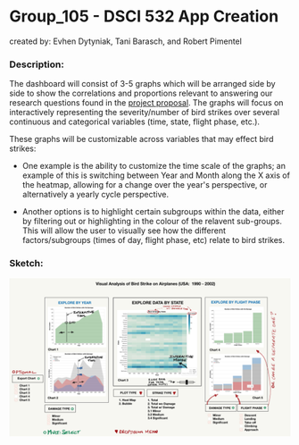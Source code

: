 # Group_105 - DSCI 532 App Creation  

created by: Evhen Dytyniak, Tani Barasch, and Robert Pimentel  
  
### Description:  
  
The dashboard will consist of 3-5 graphs which will be arranged side by side to show the correlations and proportions relevant to answering our research questions found in the [project proposal](https://github.com/UBC-MDS/Group_105/blob/master/project_proposal.md). The graphs will focus on interactively representing the severity/number of bird strikes over several continuous and categorical variables (time, state, flight phase, etc.).

These graphs will be customizable across variables that may effect bird strikes:  

- One example is the ability to customize the time scale of the graphs; an example of this is switching between Year and Month along the X axis of the heatmap, allowing for a change over the year's perspective, or alternatively a yearly cycle perspective.  

- Another options is to highlight certain subgroups within the data, either by filtering out or highlighting in the colour of the relavent sub-groups. This will allow the user to visually see how the different factors/subgroups (times of day, flight phase, etc) relate to bird strikes.  
  
### Sketch:  

![Sketch](https://github.com/TBarasch/Group_105/blob/master/App_Sketch_1_D1.png?raw=true)



